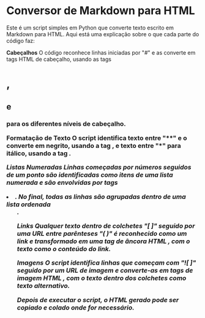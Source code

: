 # Conversor de Markdown para HTML

Este é um script simples em Python que converte texto escrito em Markdown para HTML. Aqui está uma explicação sobre o que cada parte do código faz:

**Cabeçalhos**
O código reconhece linhas iniciadas por "#" e as converte em tags HTML de cabeçalho, usando as tags <h1>, <h2> e <h3> para os diferentes níveis de cabeçalho.

**Formatação de Texto**
O script identifica texto entre "**" e o converte em negrito, usando a tag <b>, e texto entre "*" para itálico, usando a tag <i>.

**Listas Numeradas**
Linhas começadas por números seguidos de um ponto são identificadas como itens de uma lista numerada e são envolvidas por tags <li>. No final, todas as linhas são agrupadas dentro de uma lista ordenada <ol>.

**Links**
Qualquer texto dentro de colchetes "[ ]" seguido por uma URL entre parênteses "( )" é reconhecido como um link e transformado em uma tag de âncora HTML <a>, com o texto como o conteúdo do link.

**Imagens**
O script identifica linhas que começam com "![ ]" seguido por um URL de imagem e converte-as em tags de imagem HTML <img>, com o texto dentro dos colchetes como texto alternativo.

Depois de executar o script, o HTML gerado pode ser copiado e colado onde for necessário.
